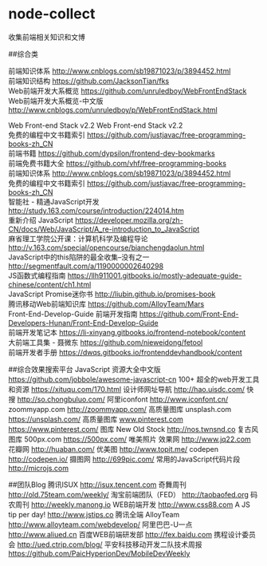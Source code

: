 # node-collect
  收集前端相关知识和文博

##综合类

前端知识体系                http://www.cnblogs.com/sb19871023/p/3894452.html </br>
前端知识结构                https://github.com/JacksonTian/fks</br>
Web前端开发大系概览         https://github.com/unruledboy/WebFrontEndStack</br>
Web前端开发大系概览-中文版   http://www.cnblogs.com/unruledboy/p/WebFrontEndStack.html</br>

Web Front-end Stack v2.2    Web Front-end Stack v2.2</br>
免费的编程中文书籍索引       https://github.com/justjavac/free-programming-books-zh_CN</br>
前端书籍                    https://github.com/dypsilon/frontend-dev-bookmarks</br>
前端免费书籍大全             https://github.com/vhf/free-programming-books</br>
前端知识体系                 http://www.cnblogs.com/sb19871023/p/3894452.html</br>
免费的编程中文书籍索引        https://github.com/justjavac/free-programming-books-zh_CN</br>
智能社 - 精通JavaScript开发  http://study.163.com/course/introduction/224014.htm</br>
重新介绍 JavaScript         https://developer.mozilla.org/zh-CN/docs/Web/JavaScript/A_re-introduction_to_JavaScript</br>
麻省理工学院公开课：计算机科学及编程导论    http://v.163.com/special/opencourse/bianchengdaolun.html</br>
JavaScript中的this陷阱的最全收集–没有之一    http://segmentfault.com/a/1190000002640298</br>
JS函数式编程指南             https://llh911001.gitbooks.io/mostly-adequate-guide-chinese/content/ch1.html</br>
JavaScript Promise迷你书    http://liubin.github.io/promises-book</br>
腾讯移动Web前端知识库        https://github.com/AlloyTeam/Mars</br>
Front-End-Develop-Guide 前端开发指南  https://github.com/Front-End-Developers-Hunan/Front-End-Develop-Guide</br>
前端开发笔记本               https://li-xinyang.gitbooks.io/frontend-notebook/content</br>
大前端工具集 - 聂微东        https://github.com/nieweidong/fetool</br>
前端开发者手册               https://dwqs.gitbooks.io/frontenddevhandbook/content</br>


##综合效果搜索平台
JavaScript 资源大全中文版	  https://github.com/jobbole/awesome-javascript-cn
100+ 超全的web开发工具和资源	https://xituqu.com/170.html
设计师网址导航	              http://hao.uisdc.com/
快搜	                      http://so.chongbuluo.com/
阿里iconfont	              http://www.iconfont.cn/
zoommyapp.com	              http://zoommyapp.com/ 高质量图库
unsplash.com	              https://unsplash.com/ 高质量图库
www.pinterest.com	          https://www.pinterest.com/ 图库
New Old Stock	              http://nos.twnsnd.co 复古风图库
500px.com	                  https://500px.com/ 唯美照片
效果网	                      http://www.jq22.com
花瓣网	                      http://huaban.com/
优美图	                      http://www.topit.me/
codepen	                    http://codepen.io/
摄图网	                      http://699pic.com/
常用的JavaScript代码片段	    http://microjs.com

##团队Blog
腾讯ISUX	                  http://isux.tencent.com
奇舞周刊	                  http://old.75team.com/weekly/
淘宝前端团队（FED）	         http://taobaofed.org
码农周刊	                  http://weekly.manong.io
WEB前端开发	                http://www.css88.com
A JS tip per day!	         http://www.jstips.co
腾讯全端 AlloyTeam	        http://www.alloyteam.com/webdevelop/
阿里巴巴-U一点	            http://www.aliued.cn
百度WEB前端研发部	         http://fex.baidu.com
携程设计委员会	             http://ued.ctrip.com/blog/
平安科技移动开发二队技术周报	https://github.com/PaicHyperionDev/MobileDevWeekly
